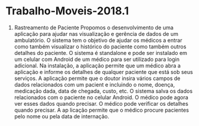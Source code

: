# Trabalho-Moveis-2018.1
1. Rastreamento de Paciente
Propomos  o  desenvolvimento  de  uma  aplicação  para  ajudar  nas  visualização  e  gerência  de 
dados  de  um  ambulatório.  O  sistema  tem  o  objetivo  de  ajudar  os  médicos  a  entrar  como 
também  visualizar  o  histórico  do  paciente  como  também  outros  detalhes  do  paciente.  O 
sistema é standalone e pode ser instalado em um celular com Android de um médico para ser 
utilizado  para  login  adicional.  Na  instalação,  a  aplicação  permite  que  um  médico  abra  a 
aplicação e  informe  os detalhes  de  qualquer paciente  que  está sob seus serviços. A aplicação 
permite que o doutor insira vários campos de dados relacionados com um pacient
e incluindo o nome,  doença,  medicação  dada,  data  de  chegada,  custo,  etc.  O  sistema  salva  os  dados 
relacionados com o paciente no celular Android. O médico pode agora ver esses dados quando 
precisar.  O  médico  pode  verificar  os  detalhes  quando  precisar.  A  ap
licação  permite  que  o médico procure pacientes pelo nome ou pela data de internação.
